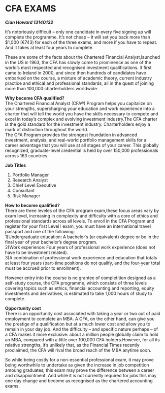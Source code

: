 CFA EXAMS
======================================
***Cian Howard 13140132***

It’s notoriously difficult – only one candidate in every five signing up will complete the programme. It’s not cheap – it will set you back more than $1,000 (€743) for each of the three exams, and more if you have to repeat. And it takes at least four years to complete.

These are some of the facts about the Chartered Financial Analyst,launched in the US in 1963, the CFA has slowly come to prominence as one of the world’s most respected and recognised investment qualifications. It first came to Ireland in 2000, and since then hundreds of candidates have embarked on the course, a mixture of academic theory, current industry practice and ethical and professional standards, all in the quest of joining more than 100,000 charterholders worldwide.  

**Why become CFA qualified?**  
The Chartered Financial Analyst (CFA®) Program helps you capitalize on your strengths, supercharging your education and work experience into a charter that will tell the world you have the skills necessary to compete and excel in today’s complex and evolving investment industry.The CFA charter is the gold standard for the investment industry. Charterholders enjoy a mark of distinction
throughout the world.  
The CFA Program provides the strongest foundation in advanced investment, analysis, and real-world portfolio management skills for a career advantage that you will use at all stages of your career. This globally recognized, graduate-level credential is held by over 150,000 professionals across 163 countries.

**Job Titles**  
1) Portfolio Manager  
2) Research Analyst  
3) Chief Level Executive  
4) Consultant  
5) Risk Manager  

**How to become qualified?**  
There are three leveles of the CFA program exam,these focus areas vary by exam level, increasing in complexity and difficulty with a core of ethics and professional standards across all levels.
To enroll in the CFA Program and register for your first Level I exam, you must have an international travel passport and one of the following:  
1)Undergraduate education: A bachelor’s (or equivalent) degree or be in the final year of your bachelor’s degree program.  
2)Work experience: Four years of professional work experience (does not have to be investment related).  
3)A combination of professional work experience and education that totals at least four years (part-time positions do not qualify, and the four-year total must be accrued prior to enrollment).  

However entry into the course is no grantee of completition designed as a self-study course, the CFA programme, which consists of three levels covering topics such as ethics, financial accounting and reporting, equity investments and derivatives, is estimated to take 1,000 hours of study to complete.

**Opportunity cost**  
There is an opportunity cost associated with taking a year or two out of paid employment to complete an MBA. A CFA, on the other hand, can give you the prestige of a qualification but at a much lower cost and allow you to remain in your day job.
And the difficulty – and specific nature perhaps – of a CFA makes it more exclusive: about a million people globally claim to hold an MBA, compared with a little over 100,000 CFA holders.However, for all its relative strengths, it’s unlikely that, as the Financial Times recently proclaimed, the CFA will rival the broad reach of the MBA anytime soon.

So while being costly for a non-essential professional exam, it may prove being worthwhile to undertake as given the increase in job competition amoung graduates, this exam may prove the difference between a career and disappiontment. And while it is not currently required for jobs this may one day change and become as recognised as the chartered accounting exams.



